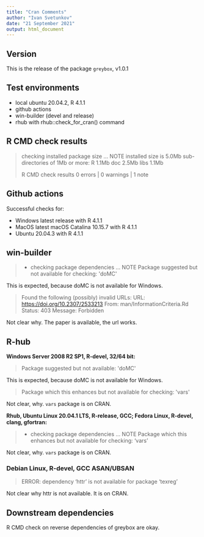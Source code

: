 ```yaml
---
title: "Cran Comments"
author: "Ivan Svetunkov"
date: "21 September 2021"
output: html_document
---
```


## Version
This is the release of the package ``greybox``, v1.0.1

## Test environments
* local ubuntu 20.04.2, R 4.1.1
* github actions
* win-builder (devel and release)
* rhub with rhub::check_for_cran() command

## R CMD check results
> checking installed package size ... NOTE
>    installed size is  5.0Mb
>    sub-directories of 1Mb or more:
>      R      1.1Mb
>      doc    2.5Mb
>      libs   1.1Mb
>
>R CMD check results
>0 errors | 0 warnings | 1 note

## Github actions
Successful checks for:

- Windows latest release with R 4.1.1
- MacOS latest macOS Catalina 10.15.7 with R 4.1.1
- Ubuntu 20.04.3 with R 4.1.1

## win-builder
>* checking package dependencies ... NOTE
>Package suggested but not available for checking: 'doMC'

This is expected, because doMC is not available for Windows.

>Found the following (possibly) invalid URLs:
>  URL: https://doi.org/10.2307/2533213
>    From: man/InformationCriteria.Rd
>    Status: 403
>    Message: Forbidden

Not clear why. The paper is available, the url works.

## R-hub
**Windows Server 2008 R2 SP1, R-devel, 32/64 bit:**
> Package suggested but not available: 'doMC'

This is expected, because doMC is not available for Windows.

> Package which this enhances but not available for checking: 'vars'

Not clear, why. `vars` package is on CRAN.

**Rhub, Ubuntu Linux 20.04.1 LTS, R-release, GCC; Fedora Linux, R-devel, clang, gfortran:**
>* checking package dependencies ... NOTE
>Package which this enhances but not available for checking: ‘vars’

Not clear, why. `vars` package is on CRAN.

### Debian Linux, R-devel, GCC ASAN/UBSAN
> ERROR: dependency ‘httr’ is not available for package ‘texreg’

Not clear why httr is not available. It is on CRAN.

## Downstream dependencies
R CMD check on reverse dependencies of greybox are okay.
